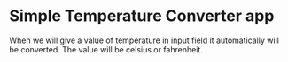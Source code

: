 # Simple Temperature Converter app

When we will give a value of temperature in input field it automatically will be converted. The value will be celsius or fahrenheit.


